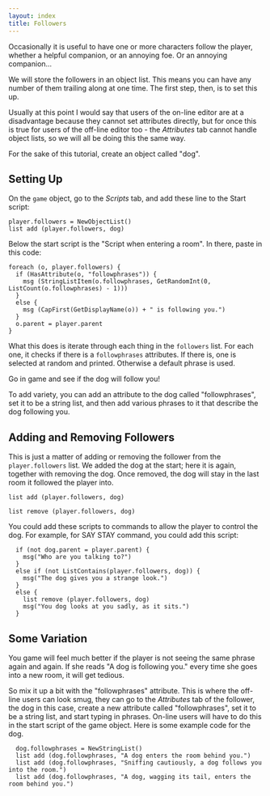 ```yaml
---
layout: index
title: Followers
---
```


Occasionally it is useful to have one or more characters follow the player, whether a helpful companion, or an annoying foe. Or an annoying companion...

We will store the followers in an object list. This means you can have any number of them trailing along at one time. The first step, then, is to set this up.

Usually at this point I would say that users of the on-line editor are at a disadvantage because they cannot set attributes directly, but for once this is true for users of the off-line editor too - the _Attributes_ tab cannot handle object lists, so we will all be doing this the same way.

For the sake of this tutorial, create an object called "dog".


Setting Up
----------

On the `game` object, go to the _Scripts_ tab, and add these line to the Start script:
```
player.followers = NewObjectList()
list add (player.followers, dog)
```
Below the start script is the "Script when entering a room". In there, paste in this code:
```
foreach (o, player.followers) {
  if (HasAttribute(o, "followphrases")) {
    msg (StringListItem(o.followphrases, GetRandomInt(0, ListCount(o.followphrases) - 1)))
  }
  else {
    msg (CapFirst(GetDisplayName(o)) + " is following you.")
  }
  o.parent = player.parent
}
```
What this does is iterate through each thing in the `followers` list. For each one, it checks if there is a `followphrases` attributes. If there is, one is selected at random and printed. Otherwise a default phrase is used.

Go in game and see if the dog will follow you!

To add variety, you can add an attribute to the dog called "followphrases", set it to be a string list, and then add various phrases to it that describe the dog following you.


Adding and Removing Followers
-----------------------------

This is just a matter of adding or removing the follower from the `player.followers` list. We added the dog at the start; here it is again, together with removing the dog. Once removed, the dog will stay in the last room it followed the player into.
```
list add (player.followers, dog)

list remove (player.followers, dog)
```
You could add these scripts to commands to allow the player to control the dog. For example, for SAY STAY command, you could add this script:
```
  if (not dog.parent = player.parent) {
    msg("Who are you talking to?")
  }
  else if (not ListContains(player.followers, dog)) {
    msg("The dog gives you a strange look.")
  }
  else {
    list remove (player.followers, dog)
    msg("You dog looks at you sadly, as it sits.")
  }
```



## Some Variation

You game will feel much better if the player is not seeing the same phrase again and again. If she reads "A dog is following you." every time she goes into a new room, it will get tedious.

So mix it up a bit with the "followphrases" attribute. This is where the off-line users can look smug, they can go to the _Attributes_ tab of the follower, the dog in this case, create a new attribute called "followphrases", set it to be a string list, and start typing in phrases. On-line users will have to do this in the start script of the game object. Here is some example code for the dog.
```
  dog.followphrases = NewStringList()
  list add (dog.followphrases, "A dog enters the room behind you.")
  list add (dog.followphrases, "Sniffing cautiously, a dog follows you into the room.")
  list add (dog.followphrases, "A dog, wagging its tail, enters the room behind you.")
```